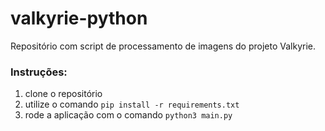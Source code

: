 # valkyrie-python
Repositório com script de processamento de imagens do projeto Valkyrie.

### Instruções:
1. clone o repositório
2. utilize o comando `pip install -r requirements.txt`
3. rode a aplicação com o comando `python3 main.py`

